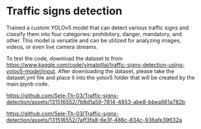 # Traffic signs detection
Trained a custom YOLOv5 model that can detect various traffic signs and classify them into four categories: prohibitory, danger, mandatory, and other. This model is versatile and can be utilized for analyzing images, videos, or even live camera streams. 

To test the code, download the dataset ts from https://www.kaggle.com/code/vimalpillai/traffic-signs-detection-using-yolov5-model/input. After downloading the dataset, please take the dataset.yml file and place it into the yolov5 folder that will be created by the main.ipynb code.



https://github.com/Sele-Th-03/Traffic-signs-detection/assets/131516552/7b8d1a59-7814-4853-abe8-bbea661a782b



https://github.com/Sele-Th-03/Traffic-signs-detection/assets/131516552/7aff3fa8-6e3f-488c-834c-936afe39632a

